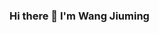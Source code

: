 ### Hi there 👋 I'm Wang Jiuming

<!--
**WangJiuming/WangJiuming** is a ✨ _special_ ✨ repository because its `README.md` (this file) appears on your GitHub profile.

Here are some ideas to get you started:

- 🔭 I’m currently working on ...
- 🌱 I’m currently learning Artificial Intelligence @CSE @CUHK
- 👯 I’m looking to collaborate on ...
- 🤔 I’m looking for help with ...
- 💬 Ask me about ...
- 📫 How to reach me: 1155141482@link.cuhk.edu.hk
- 😄 Pronouns: ...
- ⚡ Fun fact: ...
-->

